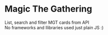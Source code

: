 # Magic The Gathering
 List, search and filter MGT cards from API \
 No frameworks and llibraries used just plain JS :)
